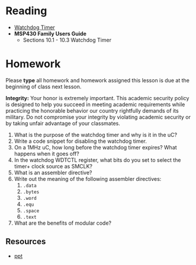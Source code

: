 # Reading

- [Watchdog Timer](http://en.wikipedia.org/wiki/Watchdog_timer)
- **MSP430 Family Users Guide**
    - Sections 10.1 - 10.3 Watchdog Timer

# Homework

Please **type** all homework and homework assigned this lesson is due at the
beginning of class next lesson.

**Integrity:** Your honor is extremely important.  This academic security policy is designed to help you succeed in meeting academic requirements while practicing the honorable behavior our country rightfully demands of its military.  Do not compromise your integrity by violating academic security or by taking unfair advantage of your classmates.

1. What is the purpose of the watchdog timer and why is it in the uC?
1. Write a code snippet for disabling the watchdog timer.
1. On a 1MHz uC, how long before the watchdog timer expires? What happens when
  it goes off?
1. In the watchdog WDTCTL register, what bits do you set to select the timer+ clock
  source as SMCLK?
1. What is an assembler directive?
1. Write out the meaning of the following assembler directives:
    1. `.data`
    1. `.bytes`
    1. `.word`
    1. `.equ`
    1. `.space`
    1. `.text`
1. What are the benefits of modular code?


## Resources

- [ppt](Lsn7.pptx)
